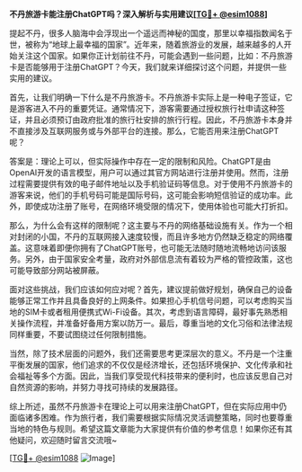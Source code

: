 **不丹旅游卡能注册ChatGPT吗？深入解析与实用建议[[TG💪+ @esim1088](https://t.me/s/esim1088)]**

提起不丹，很多人脑海中会浮现出一个遥远而神秘的国度，那里以幸福指数闻名于世，被称为“地球上最幸福的国家”。近年来，随着旅游业的发展，越来越多的人开始关注这个国家。如果你正计划前往不丹，可能会遇到一些问题，比如：不丹旅游卡是否能够用于注册ChatGPT？今天，我们就来详细探讨这个问题，并提供一些实用的建议。

首先，让我们明确一下什么是不丹旅游卡。不丹旅游卡实际上是一种电子签证，它是游客进入不丹的重要凭证。通常情况下，游客需要通过授权旅行社申请这种签证，并且必须预订由政府批准的旅行社安排的旅行行程。因此，不丹旅游卡本身并不直接涉及互联网服务或与外部平台的连接。那么，它能否用来注册ChatGPT呢？

答案是：理论上可以，但实际操作中存在一定的限制和风险。ChatGPT是由OpenAI开发的语言模型，用户可以通过其官方网站进行注册并使用。然而，注册过程需要提供有效的电子邮件地址以及手机验证码等信息。对于使用不丹旅游卡的游客来说，他们的手机号码可能是国际号码，这可能会影响短信验证的成功率。此外，即使成功注册了账号，在网络环境受限的情况下，使用体验也可能大打折扣。

那么，为什么会有这样的限制呢？这主要与不丹的网络基础设施有关。作为一个相对封闭的小国，不丹的互联网接入速度较慢，而且许多地方仍然缺乏稳定的网络覆盖。这意味着即便你拥有了ChatGPT账号，也可能无法随时随地流畅地访问该服务。另外，由于国家安全考量，政府对外部信息流有着较为严格的管控政策，这也可能导致部分网站被屏蔽。

面对这些挑战，我们应该如何应对呢？首先，建议提前做好规划，确保自己的设备能够正常工作并且具备良好的上网条件。如果担心手机信号问题，可以考虑购买当地的SIM卡或者租用便携式Wi-Fi设备。其次，考虑到语言障碍，最好事先熟悉相关操作流程，并准备好备用方案以防万一。最后，尊重当地的文化习俗和法律法规同样重要，不要试图绕过任何限制措施。

当然，除了技术层面的问题外，我们还需要思考更深层次的意义。不丹是一个注重平衡发展的国家，他们追求的不仅仅是经济增长，还包括环境保护、文化传承和社会福祉等多个方面。因此，当我们享受现代科技带来的便利时，也应该反思自己对自然资源的影响，并努力寻找可持续的发展路径。

综上所述，虽然不丹旅游卡在理论上可以用来注册ChatGPT，但在实际应用中仍面临诸多困难。作为旅行者，我们需要根据实际情况灵活调整策略，同时也要尊重当地的特色与规则。希望这篇文章能为大家提供有价值的参考信息！如果你还有其他疑问，欢迎随时留言交流哦~

[[TG💪+ @esim1088](https://t.me/s/esim1088) ![Image](https://i.postimg.cc/4NQfJmqS/Snipaste-2025-05-13-00-14-12.png)]